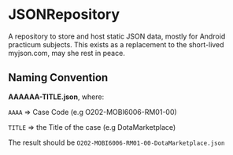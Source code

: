 # JSONRepository
A repository to store and host static JSON data, mostly for Android practicum subjects. This exists as a replacement to the short-lived myjson.com, may she rest in peace.

## Naming Convention

**AAAAAA-TITLE.json**, where:

`AAAA` => Case Code (e.g O202-MOBI6006-RM01-00)

`TITLE` => the Title of the case (e.g DotaMarketplace)

The result should be `O202-MOBI6006-RM01-00-DotaMarketplace.json`
